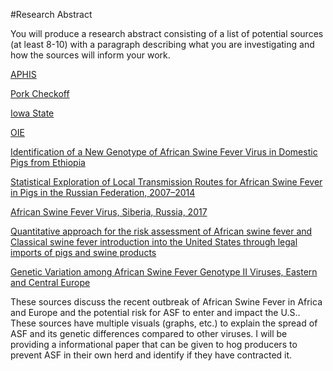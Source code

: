 #Research Abstract 

You will produce a research abstract consisting of a list of potential sources (at least 8-10) with a paragraph describing what you are investigating and how the sources will inform your work.

[APHIS](http://www.aphis.usda.gov/aphis/ourfocus/animalhealth/animal-disease-information/swine-disease-information/african-swine-fever/!ut/p/z1/vZNRb5swFIV_Sx_6aNkYAs4jSVFIlqRS2jTBL5aDTfBGTAqErv31M7ysUgNkmja_IJtz5XvO_Qwp3EOqea2OvFK55pnZR9Rla2s6Q8SxlrPgwUJ-OJ5_Cz0XkbkFd61g-ehMrckTMt9ggvxg462CYI6RZUP6Z_UvoWvqn7fPa2JN5mN8Wz3qWD66rb5D8Ljw-urRDMMXSCGNdXWuUhjxc6pKFue6krpimToUvHi_RyVn-aVgSR5fynbHtTrxjKWSZ1X6-USoUvJSMqWTvDi1QzC_35SW94gnhYq5Bu0WJLKWRXP3OVYCRja2E497DsBknABHuC4YjxIJ3FhYEic2suSA18bM32TVCGj_KBZ9FzRZG9pwsZqujsYWr1LQxAD3ccXqsmYHHv84FvlFC2bAwqYb2tvw2u4XtIZbQRe9myGBZX8RfOV3KJXIpOp1NkkQ3NVKvsGtbojI4NPvoSMipIeRAFJ4BDg2R4BIPgJCjgRO-FhiEcNwIPcmBpO7-v76Sn2DcgPvzwru_yHL_ZaJj7st38T5Ygjk65xde2D_OZnrr_x82pp1Iva7AvTgboJN-DFZg9kORIv6Yyl3_t3dL8UmawM!/)

[Pork Checkoff](https://www.pork.org/food-safety/african-swine-fever-need-know/)

[Iowa State](http://www.cfsph.iastate.edu/Factsheets/pdfs/african_swine_fever.pdf)

[OIE](http://www.oie.int/en/animal-health-in-the-world/information-on-aquatic-and-terrestrial-animal-diseases/african-swine-fever/reports-on-asf/)

[Identification of a New Genotype of African Swine Fever Virus in Domestic Pigs from Ethiopia](http://web.a.ebscohost.com/ehost/pdfviewer/pdfviewer?vid=8&sid=08664600-4974-4261-93e4-13dbd08a9db0%40sdc-v-sessmgr05)

[Statistical Exploration of Local Transmission Routes for African Swine Fever in Pigs in the Russian Federation, 2007–2014](http://web.a.ebscohost.com/ehost/pdfviewer/pdfviewer?vid=11&sid=08664600-4974-4261-93e4-13dbd08a9db0%40sdc-v-sessmgr05)

[African Swine Fever Virus, Siberia, Russia, 2017](http://web.a.ebscohost.com/ehost/pdfviewer/pdfviewer?vid=13&sid=08664600-4974-4261-93e4-13dbd08a9db0%40sdc-v-sessmgr05)

[Quantitative approach for the risk assessment of African swine fever and Classical swine fever introduction into the United States through legal imports of pigs and swine products](http://web.a.ebscohost.com/ehost/pdfviewer/pdfviewer?vid=16&sid=08664600-4974-4261-93e4-13dbd08a9db0%40sdc-v-sessmgr05)

[Genetic Variation among African Swine Fever Genotype II Viruses, Eastern and Central Europe](http://web.a.ebscohost.com/ehost/pdfviewer/pdfviewer?vid=18&sid=08664600-4974-4261-93e4-13dbd08a9db0%40sdc-v-sessmgr05)


These sources discuss the recent outbreak of African Swine Fever in Africa and Europe and the potential risk for ASF to enter and impact the U.S.. These sources have multiple visuals (graphs, etc.) to explain the spread of ASF and its genetic differences compared to other viruses. I will be providing a informational paper that can be given to hog producers to prevent ASF in their own herd and identify if they have contracted it. 

